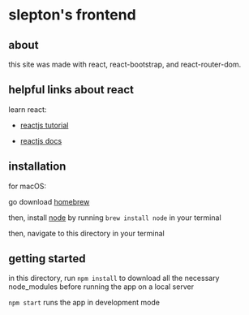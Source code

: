 # slepton's frontend

## about

this site was made with react, react-bootstrap, and react-router-dom.

## helpful links about react

learn react:

- [reactjs tutorial](https://reactjs.org/tutorial/tutorial.html#setup-for-the-tutorial)

- [reactjs docs](https://reactjs.org/docs/getting-started.html)

## installation

for macOS:

go download [homebrew](https://brew.sh/)

then, install [node](https://nodejs.org/en/) by running `brew install node` in your terminal

then, navigate to this directory in your terminal

## getting started

in this directory, run `npm install` to download all the necessary node_modules before running the app on a local server

`npm start` runs the app in development mode
